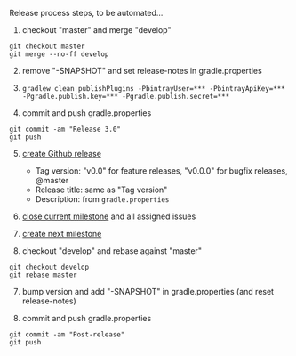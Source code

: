 Release process steps, to be automated...

1. checkout "master" and merge "develop"
```
git checkout master
git merge --no-ff develop
```

2. remove "-SNAPSHOT" and set release-notes in gradle.properties

3. `gradlew clean publishPlugins -PbintrayUser=*** -PbintrayApiKey=*** -Pgradle.publish.key=*** -Pgradle.publish.secret=***`

4. commit and push gradle.properties
```
git commit -am "Release 3.0"
git push
```

5. [create Github release](https://github.com/martoe/gradle-svntools-plugin/releases/new)
    * Tag version: "v0.0" for feature releases, "v0.0.0" for bugfix releases, @master
    * Release title: same as "Tag version"
    * Description: from `gradle.properties`

6. [close current milestone](https://github.com/martoe/gradle-svntools-plugin/milestones) and all assigned issues

6. [create next milestone](https://github.com/martoe/gradle-svntools-plugin/milestones/new)

6. checkout "develop" and rebase against "master"
```
git checkout develop
git rebase master
```

7. bump version and add "-SNAPSHOT" in gradle.properties (and reset release-notes)

8. commit and push gradle.properties
```
git commit -am "Post-release"
git push
```

